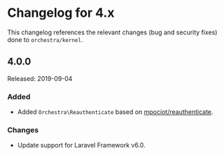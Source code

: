 # Changelog for 4.x

This changelog references the relevant changes (bug and security fixes) done to `orchestra/kernel`.

## 4.0.0 

Released: 2019-09-04

### Added

* Added `Orchestra\Reauthenticate` based on [mpociot/reauthenticate](https://github.com/mpociot/reauthenticate).

### Changes

* Update support for Laravel Framework v6.0.
